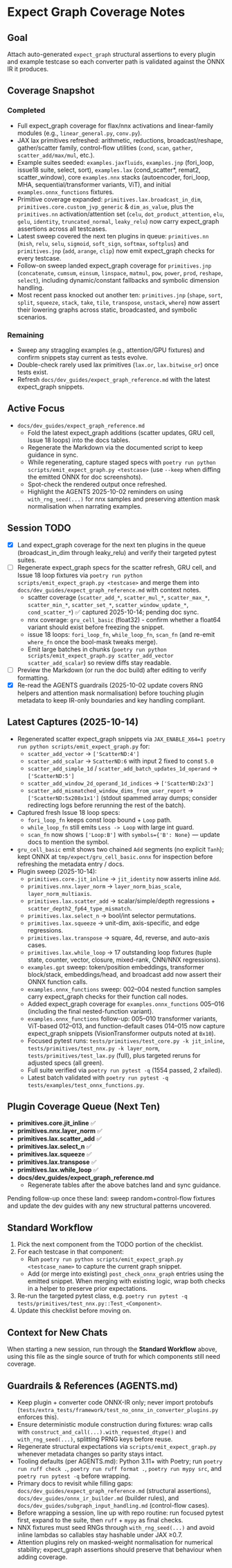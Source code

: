 # Expect Graph Coverage Notes

## Goal
Attach auto-generated `expect_graph` structural assertions to every plugin and example testcase so each converter path is validated against the ONNX IR it produces.

## Coverage Snapshot
### Completed
- Full expect_graph coverage for flax/nnx activations and linear-family modules (e.g., `linear_general.py`, `conv.py`).
- JAX lax primitives refreshed: arithmetic, reductions, broadcast/reshape, gather/scatter family, control-flow utilities (`cond`, `scan`, `gather`, `scatter_add/max/mul`, etc.).
- Example suites seeded: `examples.jaxfluids`, `examples.jnp` (fori_loop, issue18 suite, select, sort), `examples.lax` (cond_scatter*, remat2, scatter_window), core `examples.nnx` stacks (autoencoder, fori_loop, MHA, sequential/transformer variants, ViT), and initial `examples.onnx_functions` fixtures.
- Primitive coverage expanded: `primitives.lax.broadcast_in_dim`, `primitives.core.custom_jvp_generic` & `dim_as_value`, plus the `primitives.nn` activation/attention set (`celu`, `dot_product_attention`, `elu`, `gelu`, `identity`, `truncated_normal`, `leaky_relu`) now carry expect_graph assertions across all testcases.
- Latest sweep covered the next ten plugins in queue: `primitives.nn` (`mish`, `relu`, `selu`, `sigmoid`, `soft_sign`, `softmax`, `softplus`) and `primitives.jnp` (`add`, `arange`, `clip`) now emit expect_graph checks for every testcase.
- Follow-on sweep landed expect_graph coverage for `primitives.jnp` (`concatenate`, `cumsum`, `einsum`, `linspace`, `matmul`, `pow`, `power`, `prod`, `reshape`, `select`), including dynamic/constant fallbacks and symbolic dimension handling.
- Most recent pass knocked out another ten: `primitives.jnp` (`shape`, `sort`, `split`, `squeeze`, `stack`, `take`, `tile`, `transpose`, `unstack`, `where`) now assert their lowering graphs across static, broadcasted, and symbolic scenarios.

### Remaining
- Sweep any straggling examples (e.g., attention/GPU fixtures) and confirm snippets stay current as tests evolve.
- Double-check rarely used lax primitives (`lax.or`, `lax.bitwise_or`) once tests exist.
- Refresh `docs/dev_guides/expect_graph_reference.md` with the latest expect_graph snippets.

## Active Focus
- `docs/dev_guides/expect_graph_reference.md`
  - Fold the latest expect_graph additions (scatter updates, GRU cell, Issue 18 loops) into the docs tables.
  - Regenerate the Markdown via the documented script to keep guidance in sync.
  - While regenerating, capture staged specs with `poetry run python scripts/emit_expect_graph.py <testcase>` (use `--keep` when diffing the emitted ONNX for doc screenshots).
  - Spot-check the rendered output once refreshed.
  - Highlight the AGENTS 2025-10-02 reminders on using `with_rng_seed(...)` for nnx samples and preserving attention mask normalisation when narrating examples.

## Session TODO
- [x] Land expect_graph coverage for the next ten plugins in the queue (broadcast_in_dim through leaky_relu) and verify their targeted pytest suites.
- [ ] Regenerate expect_graph specs for the scatter refresh, GRU cell, and Issue 18 loop fixtures via `poetry run python scripts/emit_expect_graph.py <testcase>` and merge them into `docs/dev_guides/expect_graph_reference.md` with context notes.
  - scatter coverage (`scatter_add_*`, `scatter_mul_*`, `scatter_max_*`, `scatter_min_*`, `scatter_set_*`, `scatter_window_update_*`, `cond_scatter_*`) ✅ captured 2025-10-14; pending doc sync.
  - nnx coverage: `gru_cell_basic` (float32) - confirm whether a float64 variant should exist before freezing the snippet.
  - issue 18 loops: `fori_loop_fn`, `while_loop_fn`, `scan_fn` (and re-emit `where_fn` once the bool-mask tweaks merge).
  - Emit large batches in chunks (`poetry run python scripts/emit_expect_graph.py scatter_add_vector scatter_add_scalar`) so review diffs stay readable.
- [ ] Preview the Markdown (or run the doc build) after editing to verify formatting.
- [x] Re-read the AGENTS guardrails (2025-10-02 update covers RNG helpers and attention mask normalisation) before touching plugin metadata to keep IR-only boundaries and key handling compliant.

## Latest Captures (2025-10-14)
- Regenerated scatter expect_graph snippets via `JAX_ENABLE_X64=1 poetry run python scripts/emit_expect_graph.py` for:
  - `scatter_add_vector` → `['ScatterND:4']`
  - `scatter_add_scalar` → `ScatterND:6` with input 2 fixed to const `5.0`
  - `scatter_add_simple_1d` / `scatter_add_batch_updates_1d_operand` → `['ScatterND:5']`
  - `scatter_add_window_2d_operand_1d_indices` → `['ScatterND:2x3']`
  - `scatter_add_mismatched_window_dims_from_user_report` → `['ScatterND:5x208x1x1']` (stdout spammed array dumps; consider redirecting logs before rerunning the rest of the batch).
- Captured fresh Issue 18 loop specs:
  - `fori_loop_fn` keeps const loop bound + `Loop` path.
  - `while_loop_fn` still emits `Less -> Loop` with large int guard.
  - `scan_fn` now shows `['Loop:B']` with `symbols={'B': None}` — update docs to mention the symbol.
- `gru_cell_basic` emit shows two chained `Add` segments (no explicit `Tanh`); kept ONNX at `tmp/expect/gru_cell_basic.onnx` for inspection before refreshing the metadata entry / docs.
- Plugin sweep (2025-10-14):
  - `primitives.core.jit_inline` → `jit_identity` now asserts inline `Add`.
  - `primitives.nnx.layer_norm` → `layer_norm_bias_scale`, `layer_norm_multiaxis`.
  - `primitives.lax.scatter_add` → scalar/simple/depth regressions + `scatter_depth2_fp64_type_mismatch`.
  - `primitives.lax.select_n` → bool/int selector permutations.
  - `primitives.lax.squeeze` → unit-dim, axis-specific, and edge regressions.
  - `primitives.lax.transpose` → square, 4d, reverse, and auto-axis cases.
  - `primitives.lax.while_loop` → 17 outstanding loop fixtures (tuple state, counter, vector, closure, mixed-rank, CNN/NNX regressions).
  - `examples.gpt` sweep: token/position embeddings, transformer block/stack, embeddings/head, and broadcast add now assert their ONNX function calls.
  - `examples.onnx_functions` sweep: 002–004 nested function samples carry expect_graph checks for their function call nodes.
  - Added expect_graph coverage for `examples.onnx_functions` 005–016 (including the final nested-function variant).
  - `examples.onnx_functions` follow-up: 005–010 transformer variants, ViT-based 012–013, and function-default cases 014–015 now capture expect_graph snippets (VisionTransformer outputs noted at `Bx10`).
  - Focused pytest runs: `tests/primitives/test_core.py -k jit_inline`, `tests/primitives/test_nnx.py -k layer_norm`, `tests/primitives/test_lax.py` (full), plus targeted reruns for adjusted specs (all green).
  - Full suite verified via `poetry run pytest -q` (1554 passed, 2 xfailed).
  - Latest batch validated with `poetry run pytest -q tests/examples/test_onnx_functions.py`.

## Plugin Coverage Queue (Next Ten)
- **primitives.core.jit_inline** ✅
- **primitives.nnx.layer_norm** ✅
- **primitives.lax.scatter_add** ✅
- **primitives.lax.select_n** ✅
- **primitives.lax.squeeze** ✅
- **primitives.lax.transpose** ✅
- **primitives.lax.while_loop** ✅
- **docs/dev_guides/expect_graph_reference.md**
  - Regenerate tables after the above batches land and sync guidance.


Pending follow-up once these land: sweep random+control-flow fixtures and update the dev guides with any new structural patterns uncovered.

## Standard Workflow
1. Pick the next component from the TODO portion of the checklist.
2. For each testcase in that component:
   - Run `poetry run python scripts/emit_expect_graph.py <testcase_name>` to capture the current graph snippet.
   - Add (or merge into existing) `post_check_onnx_graph` entries using the emitted snippet. When merging with existing logic, wrap both checks in a helper to preserve prior expectations.
3. Re-run the targeted pytest class, e.g. `poetry run pytest -q tests/primitives/test_nnx.py::Test_<Component>`.
4. Update this checklist before moving on.

## Context for New Chats
When starting a new session, run through the **Standard Workflow** above, using this file as the single source of truth for which components still need coverage.

## Guardrails & References (AGENTS.md)
- Keep plugin + converter code ONNX-IR only; never import protobufs (`tests/extra_tests/framework/test_no_onnx_in_converter_plugins.py` enforces this).
- Ensure deterministic module construction during fixtures: wrap calls with `construct_and_call(...).with_requested_dtype()` and `with_rng_seed(...)`, splitting PRNG keys before reuse.
- Regenerate structural expectations via `scripts/emit_expect_graph.py` whenever metadata changes so parity stays intact.
- Tooling defaults (per AGENTS.md): Python 3.11+ with Poetry; run `poetry run ruff check .`, `poetry run ruff format .`, `poetry run mypy src`, and `poetry run pytest -q` before wrapping.
- Primary docs to revisit while filling gaps: `docs/dev_guides/expect_graph_reference.md` (structural assertions), `docs/dev_guides/onnx_ir_builder.md` (builder rules), and `docs/dev_guides/subgraph_input_handling.md` (control-flow cases).
- Before wrapping a session, line up with repo routine: run focused pytest first, expand to the suite, then `ruff` + `mypy` as final checks.
- NNX fixtures must seed RNGs through `with_rng_seed(...)` and avoid inline lambdas so callables stay hashable under JAX ≥0.7.
- Attention plugins rely on masked-weight normalisation for numerical stability; expect_graph assertions should preserve that behaviour when adding coverage.
